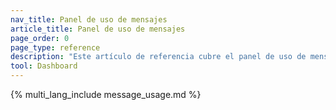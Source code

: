 ```yaml
---
nav_title: Panel de uso de mensajes
article_title: Panel de uso de mensajes
page_order: 0
page_type: reference
description: "Este artículo de referencia cubre el panel de uso de mensajes, donde puedes ver información de autoservicio sobre el uso de tu crédito de SMS y WhatsApp."
tool: Dashboard
---
```


{% multi_lang_include message_usage.md %}